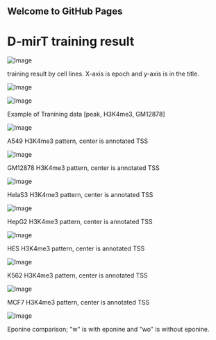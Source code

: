 ## Welcome to GitHub Pages
# D-mirT training result

![Image](/img/trn_result_by_cell_line.png)

training result by cell lines. X-axis is epoch and y-axis is in the title.

![Image](/img/result_figure0.png)

![Image](/img/example_of_H3K4me3_GM_trn_data.gif)

Example of Tranining data [peak, H3K4me3, GM12878]

![Image](/img/A549_24.png)

A549 H3K4me3 pattern, center is annotated TSS

![Image](/img/GM12878_24.png)

GM12878 H3K4me3 pattern, center is annotated TSS

![Image](/img/HelaS3_24.png)

HelaS3 H3K4me3 pattern, center is annotated TSS

![Image](/img/HepG2_24.png)

HepG2 H3K4me3 pattern, center is annotated TSS

![Image](/img/HES_24.png)

HES H3K4me3 pattern, center is annotated TSS

![Image](/img/K562_24.png)

K562 H3K4me3 pattern, center is annotated TSS

![Image](/img/MCF7_24.png)

MCF7 H3K4me3 pattern, center is annotated TSS

![Image](/img/eponine_comp.png)

Eponine comparison; "w" is with eponine and "wo" is without eponine.

